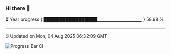 ### Hi there 👋

⏳ Year progress { █████████████████▁▁▁▁▁▁▁▁▁▁▁▁▁ } 58.98 %

---

⏰ Updated on Mon, 04 Aug 2025 06:32:09 GMT

![Progress Bar CI](https://github.com/liununu/liununu/workflows/Progress%20Bar%20CI/badge.svg)
